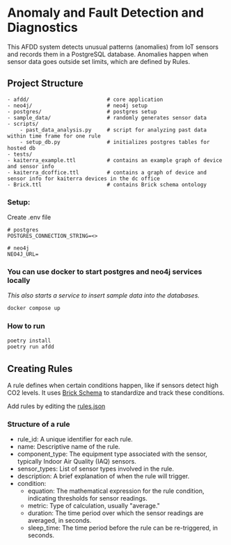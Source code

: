 # Anomaly and Fault Detection and Diagnostics

This AFDD system detects unusual patterns (anomalies) from IoT sensors and records them in a PostgreSQL database. Anomalies happen when sensor data goes outside set limits, which are defined by Rules.

## Project Structure

```
- afdd/                         # core application
- neo4j/                        # neo4j setup
- postgres/                     # postgres setup
- sample_data/                  # randomly generates sensor data
- scripts/
    - past_data_analysis.py     # script for analyzing past data within time frame for one rule
    - setup_db.py               # initializes postgres tables for hosted db
- tests/
- kaiterra_example.ttl          # contains an example graph of device and sensor info
- kaiterra_dcoffice.ttl         # contains a graph of device and sensor info for kaiterra devices in the dc office
- Brick.ttl                     # contains Brick schema ontology
```

### Setup:

Create .env file

```
# postgres
POSTGRES_CONNECTION_STRING=<>

# neo4j
NEO4J_URL=
```

### You can use docker to start postgres and neo4j services locally

_This also starts a service to insert sample data into the databases._

```bash
docker compose up
```

### How to run

```bash
poetry install
poetry run afdd
```

## Creating Rules

A rule defines when certain conditions happen, like if sensors detect high CO2 levels. It uses [Brick Schema](https://brickschema.org/) to standardize and track these conditions.

Add rules by editing the [rules.json](./rules.json)

### Structure of a rule

- rule_id: A unique identifier for each rule.
- name: Descriptive name of the rule.
- component_type: The equipment type associated with the sensor, typically Indoor Air Quality (IAQ) sensors.
- sensor_types: List of sensor types involved in the rule.
- description: A brief explanation of when the rule will trigger.
- condition:
  - equation: The mathematical expression for the rule condition, indicating thresholds for sensor readings.
  - metric: Type of calculation, usually "average."
  - duration: The time period over which the sensor readings are averaged, in seconds.
  - sleep_time: The time period before the rule can be re-triggered, in seconds.
